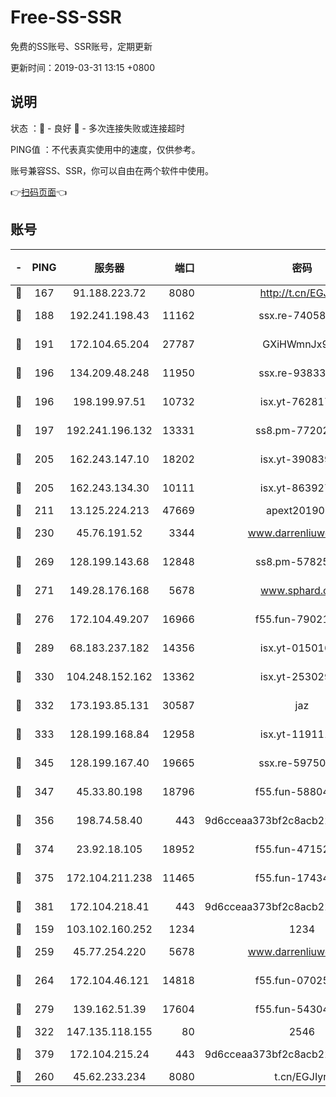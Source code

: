 # Free-SS-SSR

免费的SS账号、SSR账号，定期更新

更新时间：2019-03-31 13:15 +0800

## 说明

状态     ：🙂 - 良好 🙁 - 多次连接失败或连接超时

PING值   ：不代表真实使用中的速度，仅供参考。

账号兼容SS、SSR，你可以自由在两个软件中使用。

👉[扫码页面](https://liesauer.github.io/Free-SS-SSR/)👈

## 账号

|-|PING|服务器|端口|密码|加密方式|区域|
|:----:|:----:|:-----:|-----:|:----:|:----:|:----:|
|🙂|167|91.188.223.72|8080|http://t.cn/EGJIyrl|rc4-md5|RU|
|🙂|188|192.241.198.43|11162|ssx.re-74058844|aes-256-cfb|US|
|🙂|191|172.104.65.204|27787|GXiHWmnJx94S|aes-256-cfb|JP|
|🙂|196|134.209.48.248|11950|ssx.re-93833842|aes-256-cfb|US|
|🙂|196|198.199.97.51|10732|isx.yt-76281736|aes-256-cfb|US|
|🙂|197|192.241.196.132|13331|ss8.pm-77202477|aes-256-cfb|US|
|🙂|205|162.243.147.10|18202|isx.yt-39083950|aes-256-cfb|US|
|🙂|205|162.243.134.30|10111|isx.yt-86392751|aes-256-cfb|US|
|🙂|211|13.125.224.213|47669|apext2019001|chacha20|KR|
|🙂|230|45.76.191.52|3344|www.darrenliuwei.com|aes-256-cfb|JP|
|🙂|269|128.199.143.68|12848|ss8.pm-57825302|aes-256-cfb|SG|
|🙂|271|149.28.176.168|5678|www.sphard.com|aes-256-cfb|AU|
|🙂|276|172.104.49.207|16966|f55.fun-79021247|aes-256-cfb|SG|
|🙂|289|68.183.237.182|14356|isx.yt-01501633|aes-256-cfb|SG|
|🙂|330|104.248.152.162|13362|isx.yt-25302906|aes-256-cfb|SG|
|🙂|332|173.193.85.131|30587|jaz|aes-256-cfb|US|
|🙂|333|128.199.168.84|12958|isx.yt-11911105|aes-256-cfb|SG|
|🙂|345|128.199.167.40|19665|ssx.re-59750584|aes-256-cfb|SG|
|🙂|347|45.33.80.198|18796|f55.fun-58804733|aes-256-cfb|US|
|🙂|356|198.74.58.40|443|9d6cceaa373bf2c8acb22e60b6a58be6|aes-256-cfb|US|
|🙂|374|23.92.18.105|18952|f55.fun-47152310|aes-256-cfb|US|
|🙂|375|172.104.211.238|11465|f55.fun-17434247|aes-256-cfb|US|
|🙂|381|172.104.218.41|443|9d6cceaa373bf2c8acb22e60b6a58be6|aes-256-cfb|US|
|🙂|159|103.102.160.252|1234|1234|rc4-md5|JP|
|🙂|259|45.77.254.220|5678|www.darrenliuwei.com|aes-256-cfb|SG|
|🙂|264|172.104.46.121|14818|f55.fun-07025782|aes-256-cfb|SG|
|🙂|279|139.162.51.39|17604|f55.fun-54304420|aes-256-cfb|SG|
|🙂|322|147.135.118.155|80|2546|chacha20|US|
|🙂|379|172.104.215.24|443|9d6cceaa373bf2c8acb22e60b6a58be6|aes-256-cfb|US|
|🙁|260|45.62.233.234|8080|t.cn/EGJIyrl|rc4-md5|CA|
